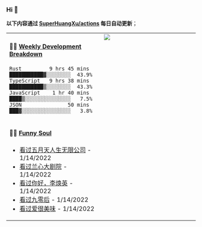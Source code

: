 
### Hi 👋

**以下内容通过 <a href="https://github.com/SuperHuangXu/SuperHuangXu/actions" target="_blank">SuperHuangXu/actions</a> 每日自动更新**；

<table width="800px">
<tr>
<td valign="top" width="50%">

#### 🏊‍♂️ <a href="https://gist.github.com/SuperHuangXu/d3e32e70ad1d22b5a3c5e8fc3c67dcc5" target="_blank">Weekly Development Breakdown</a>

```text
Rust         9 hrs 45 mins  ███████████▓░░░░░░░░  43.9%
TypeScript   9 hrs 38 mins  ███████████▒░░░░░░░░  43.3%
JavaScript    1 hr 40 mins  ████▒░░░░░░░░░░░░░░░   7.5%
JSON               50 mins  ███▓░░░░░░░░░░░░░░░░   3.8%
```

</td>
<td valign="top" width="50%">
<a href="https://github.com/SuperHuangXu">
  <img align="center" src="https://github-readme-stats.vercel.app/api/top-langs/?username=SuperHuangXu&layout=compact&theme=radical" />
</a>
</td>
</tr>
<tr>
<td valign="top" width="50%">

#### 🤾‍♂️ <a href="https://www.douban.com/people/135404786/" target="_blank">Funny Soul</a>

* <a href='http://movie.douban.com/subject/30310435/' target='_blank'>看过五月天人生无限公司</a> - 1/14/2022
* <a href='http://movie.douban.com/subject/26954859/' target='_blank'>看过兰心大剧院</a> - 1/14/2022
* <a href='http://movie.douban.com/subject/34841067/' target='_blank'>看过你好，李焕英</a> - 1/14/2022
* <a href='http://movie.douban.com/subject/35427471/' target='_blank'>看过九零后</a> - 1/14/2022
* <a href='http://movie.douban.com/subject/35297263/' target='_blank'>看过爱很美味</a> - 1/14/2022

</td>
</tr>
</table>
